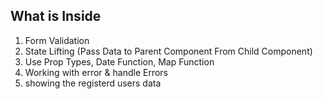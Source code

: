 ## What is Inside
1. Form Validation
2. State Lifting (Pass Data to Parent Component From Child Component)
3. Use Prop Types, Date Function, Map Function
4. Working with error & handle Errors
5. showing the registerd users data
